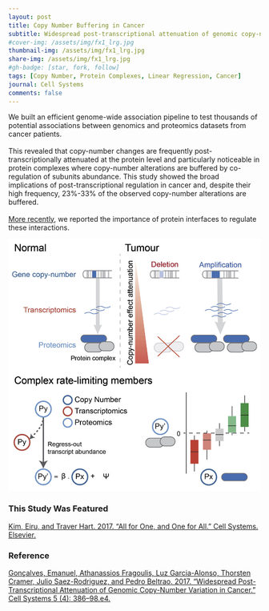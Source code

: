 ```yaml
---
layout: post
title: Copy Number Buffering in Cancer
subtitle: Widespread post-transcriptional attenuation of genomic copy-number variation in cancer
#cover-img: /assets/img/fx1_lrg.jpg
thumbnail-img: /assets/img/fx1_lrg.jpg
share-img: /assets/img/fx1_lrg.jpg
#gh-badge: [star, fork, follow]
tags: [Copy Number, Protein Complexes, Linear Regression, Cancer]
journal: Cell Systems
comments: false
---
```


We built an efficient genome-wide association pipeline to test thousands of potential associations between genomics and proteomics datasets from cancer patients.
<br>
<br>
This revealed that copy-number changes are frequently post-transcriptionally attenuated at the protein level and particularly noticeable in protein complexes where copy-number alterations are buffered by co-regulation of subunits abundance. This study showed the broad implications of post-transcriptional regulation in cancer and, despite their high frequency, 23%-33% of the observed copy-number alterations are buffered.
<br>
<br>
[More recently](https://doi.org/10.1074/mcp.RA118.001280), we reported the importance of protein interfaces to regulate these interactions.

![Graphical abstract](/assets/img/fx1_lrg.jpg)

### This Study Was Featured

[Kim, Eiru, and Traver Hart. 2017. “All for One, and One for All.” Cell Systems. Elsevier.](https://doi.org/10.1016/j.cels.2017.10.005)

### Reference
[Gonçalves, Emanuel, Athanassios Fragoulis, Luz Garcia-Alonso, Thorsten Cramer, Julio Saez-Rodriguez, and Pedro Beltrao. 2017. “Widespread Post-Transcriptional Attenuation of Genomic Copy-Number Variation in Cancer.” Cell Systems 5 (4): 386–98.e4.](https://doi.org/10.1016/j.cels.2017.08.013)
